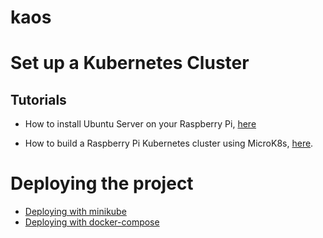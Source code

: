 # kaos


# Set up a Kubernetes Cluster
## Tutorials
- How to install Ubuntu Server on your Raspberry Pi, [here](https://ubuntu.com/tutorials/how-to-install-ubuntu-on-your-raspberry-pi#6-thats-all-folks) 

- How to build a Raspberry Pi Kubernetes cluster using MicroK8s, [here](https://ubuntu.com/tutorials/how-to-kubernetes-cluster-on-raspberry-pi#4-installing-microk8s).


# Deploying the project
- [Deploying with minikube](deploy/minikube/README.md)
- [Deploying with docker-compose](deploy/docker_compose/README.md)